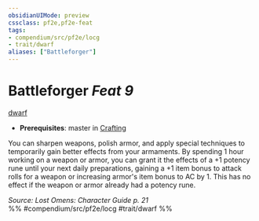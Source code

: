 ```yaml
---
obsidianUIMode: preview
cssclass: pf2e,pf2e-feat
tags:
- compendium/src/pf2e/locg
- trait/dwarf
aliases: ["Battleforger"]
---
```

# Battleforger  *Feat 9*  
[dwarf](rules/traits/dwarf.md "Dwarf Ancestry & Heritage Trait")  

- **Prerequisites**: master in [Crafting](compendium/skills.md#Crafting)

You can sharpen weapons, polish armor, and apply special techniques to temporarily gain better effects from your armaments. By spending 1 hour working on a weapon or armor, you can grant it the effects of a +1 potency rune until your next daily preparations, gaining a +1 item bonus to attack rolls for a weapon or increasing armor's item bonus to AC by 1. This has no effect if the weapon or armor already had a potency rune.

*Source: Lost Omens: Character Guide p. 21*  
%% #compendium/src/pf2e/locg #trait/dwarf %%